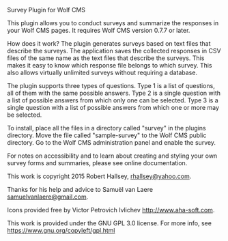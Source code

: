 Survey Plugin for Wolf CMS

This plugin allows you to conduct surveys and summarize the responses in your Wolf CMS pages. It requires Wolf CMS version 0.7.7 or later.

How does it work? The plugin generates surveys based on text files that describe the surveys. The application saves the collected responses in CSV files of the same name as the text files that describe the surveys. This makes it easy to know which response file belongs to which survey. This also allows virtually unlimited surveys without requiring a database.

The plugin supports three types of questions. Type 1 is a list of questions, all of them with the same possible answers. Type 2 is a single question with a list of possible answers from which only one can be selected. Type 3 is a single question with a list of possible answers from which one or more may be selected.

To install, place all the files in a directory called "survey" in the plugins directory. Move the file called "sample-survey" to the Wolf CMS public directory. Go to the Wolf CMS administration panel and enable the survey.

For notes on accessibility and to learn about creating and styling your own survey forms and summaries, please see online documentation.

This work is copyright 2015 Robert Hallsey, rhallsey@yahoo.com.

Thanks for his help and advice to Samuël van Laere <samuelvanlaere@gmail.com>.

Icons provided free by Victor Petrovich Ivlichev <http://www.aha-soft.com>.

This work is provided under the GNU GPL 3.0 license.
For more info, see https://www.gnu.org/copyleft/gpl.html


